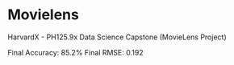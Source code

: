 # Movielens

HarvardX - PH125.9x Data Science Capstone (MovieLens Project)

Final Accuracy: 85.2% Final RMSE: 0.192
